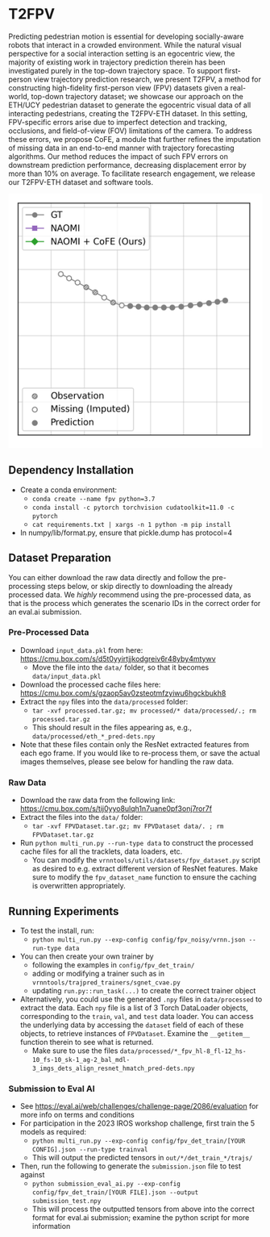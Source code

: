 # T2FPV

Predicting pedestrian motion is essential for developing
socially-aware robots that interact in a crowded
environment. While the natural visual perspective for a
social interaction setting is an egocentric view, the
majority of existing work in trajectory prediction therein
has been investigated purely in the top-down trajectory
space. To support first-person view trajectory prediction
research, we present T2FPV, a method for constructing
high-fidelity first-person view (FPV) datasets given a
real-world, top-down trajectory dataset; we showcase our
approach on the ETH/UCY pedestrian dataset to generate the
egocentric visual data of all interacting pedestrians,
creating the T2FPV-ETH dataset. In this setting,
FPV-specific errors arise due to imperfect detection and
tracking, occlusions, and field-of-view (FOV) limitations
of the camera. To address these errors, we propose CoFE, a
module that further refines the imputation of missing data
in an end-to-end manner with trajectory forecasting
algorithms. Our method reduces the impact of such FPV
errors on downstream prediction performance, decreasing
displacement error by more than 10% on average. To
facilitate research engagement, we release our T2FPV-ETH
dataset and software tools.


![CoFE Example](vis_out_final/sgnet_naomi_univ_batch42_agent19.gif)

## Dependency Installation
- Create a conda environment:
    - `conda create --name fpv python=3.7`
    - `conda install -c pytorch torchvision cudatoolkit=11.0 -c pytorch`
    - `cat requirements.txt | xargs -n 1 python -m pip install`
- In numpy/lib/format.py, ensure that pickle.dump has protocol=4

## Dataset Preparation

You can either download the raw data directly and follow the pre-processing steps below, or skip directly to downloading the already processed data. We *highly* recommend using the pre-processed data, as that is the process which generates the scenario IDs in the correct order for an eval.ai submission.

### Pre-Processed Data
- Download `input_data.pkl` from here: https://cmu.box.com/s/d5t0yyirtjjkodgreiv6r48yby4mtywv
    - Move the file into the `data/` folder, so that it becomes `data/input_data.pkl`
- Download the processed cache files here: https://cmu.box.com/s/gzaop5av0zsteotmfzyiwu6hgckbukh8
- Extract the `npy` files into the `data/processed` folder:
    - `tar -xvf processed.tar.gz; mv processed/* data/processed/.; rm processed.tar.gz`
    - This should result in the files appearing as, e.g., `data/processed/eth_*_pred-dets.npy`
- Note that these files contain only the ResNet extracted features from each ego frame. If you would like to re-process them, or save the actual images themselves, please see below for handling the raw data.

### Raw Data
- Download the raw data from the following link: https://cmu.box.com/s/tij0yyo8ulqh1n7uane0pf3onj7ror7f 
- Extract the files into the `data/` folder:
    - `tar -xvf FPVDataset.tar.gz; mv FPVDataset data/. ; rm FPVDataset.tar.gz`
- Run `python multi_run.py --run-type data` to construct the processed cache files for all the tracklets, data loaders, etc.
    - You can modify the `vrnntools/utils/datasets/fpv_dataset.py` script as desired to e.g. extract different version of ResNet features. Make sure to modify the `fpv_dataset_name` function to ensure the caching is overwritten appropriately.

## Running Experiments
- To test the install, run:
    - `python multi_run.py --exp-config config/fpv_noisy/vrnn.json --run-type data`
- You can then create your own trainer by
    - following the examples in `config/fpv_det_train/`
    - adding or modifying a trainer such as in `vrnntools/trajpred_trainers/sgnet_cvae.py`
    - updating `run.py::run_task(...)` to create the correct trainer object
- Alternatively, you could use the generated `.npy` files in `data/processed` to extract the data. Each `npy` file is a list of 3 Torch DataLoader objects, corresponding to the `train`, `val`, and `test` data loader. You can access the underlying data by accessing the `dataset` field of each of these objects, to retrieve instances of `FPVDataset`. Examine the `__getitem__` function therein to see what is returned.
    - Make sure to use the files `data/processed/*_fpv_hl-8_fl-12_hs-10_fs-10_sk-1_ag-2_bal_mdl-3_imgs_dets_align_resnet_hmatch_pred-dets.npy` 

### Submission to Eval AI
- See https://eval.ai/web/challenges/challenge-page/2086/evaluation for more info on terms and conditions
- For participation in the 2023 IROS workshop challenge, first train the 5 models as required:
    - `python multi_run.py --exp-config config/fpv_det_train/[YOUR CONFIG].json --run-type trainval`
    - This will output the predicted tensors in `out/*/det_train_*/trajs/`
- Then, run the following to generate the `submission.json` file to test against
    - `python submission_eval_ai.py --exp-config config/fpv_det_train/[YOUR FILE].json --output submission_test.npy`
    - This will process the outputted tensors from above into the correct format for eval.ai submission; examine the python script for more information

